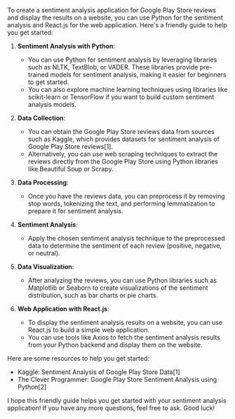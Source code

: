 To create a sentiment analysis application for Google Play Store reviews and display the results on a website, you can use Python for the sentiment analysis and React.js for the web application. Here's a friendly guide to help you get started:

1. **Sentiment Analysis with Python**:
   - You can use Python for sentiment analysis by leveraging libraries such as NLTK, TextBlob, or VADER. These libraries provide pre-trained models for sentiment analysis, making it easier for beginners to get started.
   - You can also explore machine learning techniques using libraries like scikit-learn or TensorFlow if you want to build custom sentiment analysis models.

2. **Data Collection**:
   - You can obtain the Google Play Store reviews data from sources such as Kaggle, which provides datasets for sentiment analysis of Google Play Store reviews[1].
   - Alternatively, you can use web scraping techniques to extract the reviews directly from the Google Play Store using Python libraries like Beautiful Soup or Scrapy.

3. **Data Processing**:
   - Once you have the reviews data, you can preprocess it by removing stop words, tokenizing the text, and performing lemmatization to prepare it for sentiment analysis.

4. **Sentiment Analysis**:
   - Apply the chosen sentiment analysis technique to the preprocessed data to determine the sentiment of each review (positive, negative, or neutral).

5. **Data Visualization**:
   - After analyzing the reviews, you can use Python libraries such as Matplotlib or Seaborn to create visualizations of the sentiment distribution, such as bar charts or pie charts.

6. **Web Application with React.js**:
   - To display the sentiment analysis results on a website, you can use React.js to build a simple web application.
   - You can use tools like Axios to fetch the sentiment analysis results from your Python backend and display them on the website.

Here are some resources to help you get started:
- Kaggle: Sentiment Analysis of Google Play Store Data[1]
- The Clever Programmer: Google Play Store Sentiment Analysis using Python[2]

I hope this friendly guide helps you get started with your sentiment analysis application! If you have any more questions, feel free to ask. Good luck!

